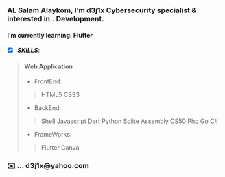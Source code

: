 <h3>AL Salam Alaykom, I’m d3j1x Cybersecurity specialist & interested in.. Development.</h3>   


<h4> I’m currently learning: Flutter</h4>

- [x] ***SKILLS***:

> #### Web Application 
>
> - FrontEnd:
>>HTML5 CSS3 
> - BackEnd:
>>Shell Javascript Dart Python Sqlite Assembly CS50 Php Go C#
> - FrameWorks:
>>Flutter Canva 



<h3>✉️ ... d3j1x@yahoo.com</h3> 


<!---
d3j1x/d3j1x is a ✨ special ✨ repository because its `README.md` (this file) appears on your GitHub profile.
You can click the Preview link to take a look at your changes.
--->
